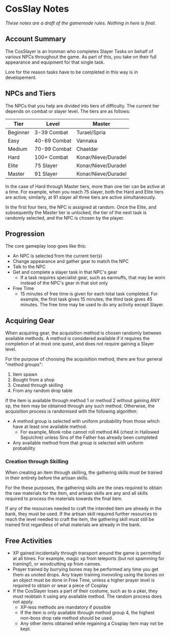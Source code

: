 # CosSlay Notes
*These notes are a draft of the gamemode rules.  Nothing in here is final.*

## Account Summary
The CosSlayer is an Ironman who completes Slayer Tasks on behalf of various
NPCs throughout the game.  As part of this, you take on their full appearance
and equipment for that single task.

Lore for the reason tasks have to be completed in this way is in developement.

## NPCs and Tiers
The NPCs that you help are divided into tiers of difficulty.  The current tier
depends on combat or slayer level.  The tiers are as follows:

| Tier     | Level        | Master              |
|----------|--------------|---------------------|
| Beginner | 3-39 Combat  | Turael/Spria        |
| Easy     | 40-69 Combat | Vannaka             |
| Medium   | 70-99 Combat | Chaeldar            |
| Hard     | 100+ Combat  | Konar/Nieve/Duradel |
| Elite    | 75 Slayer    | Konar/Nieve/Duradel |
| Master   | 91 Slayer    | Konar/Nieve/Duradel |

In the case of Hard through Master tiers, more than one tier can be active at
a time.  For example, when you reach 75 slayer, both the Hard and Elite tiers
are active; similarly, at 91 slayer all three tiers are active simultaneously.

In the first four tiers, the NPC is assigned at random. Once the Elite, 
and subsequently the Master tier is unlocked, the tier of the next task is 
randomly selected, and the NPC is chosen by the player.

## Progression
The core gameplay loop goes like this:
* An NPC is selected from the current tier(s)
* Change appearance and gather gear to match the NPC
* Talk to the NPC
* Get and complete a slayer task in that NPC's gear
    * If a task requires specialist gear, such as earmuffs, that may be worn 
      instead of the NPC's gear in that slot only
* Free Time
    * 15 minutes of free time is given for each total task completed.  For
      example, the first task gives 15 minutes; the third task gives 45 
      minutes.  The free time may be used to do any activity except Slayer.

## Acquiring Gear
When acquiring gear, the acquisition method is chosen randomly between
available methods.  A method is considered available if it requires 
the completion of at most one quest, and does not require gaining a
Slayer level.

For the purpose of choosing the acquisition method, there are four general
"method groups":

1. Item spawn
2. Bought from a shop
3. Created through skilling
4. From any random drop table

If the item is available through method 1 or method 2 without gaining ANY xp,
the item may be obtained through any such method.  Otherwise, the acquisition
process is randomised with the following algorithm:

* A method group is selected with uniform probability from those which have at
  least one available method.
    * For example, Monk robe cannot roll method #4 (chest in Hallowed
      Sepulchre) unless Sins of the Father has already been completed
* Any available method from that group is selected with uniform probability

### Creation through Skilling
When creating an item through skilling, the gathering skills must be trained
in their entirety before the artisan skills.

For the these purposes, the gathering skills are the ones required to obtain
the raw materials for the item, and artisan skills are any and all skills
required to process the materials towards the final item.

If any of the resources needed to craft the intended item are 
already in the bank, they must be used. If the artisan skill required
further resources to reach the level needed to craft the item, the gathering
skill must still be trained first regardless of what materials are already
in the bank. 

## Free Activities
* XP gained incidentally through transport around the game is permitted at all
  times.  For example, magic xp from teleports (but not spamming for
  training!), or woodcutting xp from canoes.
* Prayer trained by burrying bones may be performed any time you get them as 
  unoted drops. Any trayer training invovoling using the bones on an object 
  must be done in Free Time, unless a higher prayer level is required to obtain
  or wear a piece of Cosplay
* If the CosSlayer loses a part of their costume, such as to a pker, they must
  reobtain it using any available method.  The random process does not apply.
    * XP-less methods are mandatory if possible
    * If the item is only available through method group 4, the highest
      non-boss drop rate method should be used.
    * Any other items obtained while regaining a Cosplay item may not be
      kept.
